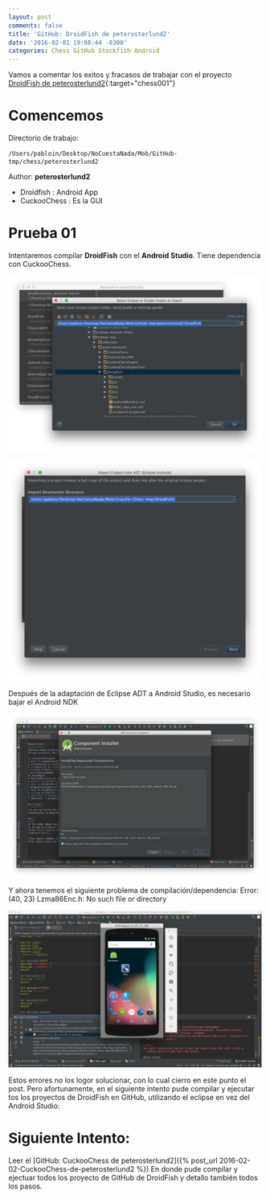 ```yaml
---
layout: post
comments: false
title: 'GitHub: DroidFish de peterosterlund2'
date: '2016-02-01 19:08:44 -0300'
categories: Chess GitHub Stockfish Android
---
```


Vamos a comentar los exitos y fracasos de trabajar con el proyecto [DroidFish de peterosterlund2][github-chess-001-droidfish]{:target="chess001"}

# Comencemos

Directorio de trabajo:

```
/Users/pabloin/Desktop/NoCuestaNada/Mob/GitHub-tmp/chess/peterosterlund2
```

Author: **peterosterlund2**

- Droidfish : Android App
- CuckooChess : Es la GUI

# Prueba 01

Intentaremos compilar **DroidFish** con el **Android Studio**. Tiene dependencia con CuckooChess.

![importacion paso1 screenshot](/assets/post_001_droidfish00000.png)

![importacion paso2 screenshot](/assets/post_001_droidfish00001.png)

Después de la adaptación de Eclipse ADT a Android Studio, es necesario bajar el Android NDK

![importacion paso2 screenshot](/assets/post_001_droidfish00002.png)

Y ahora tenemos el siguiente problema de compilación/dependencia: Error:(40, 23) Lzma86Enc.h: No such file or directory

![importacion paso2 screenshot](/assets/post_001_droidfish00003.png)

Estos errores no los logor solucionar, con lo cual cierro en este punto el post. Pero afortunamente, en el siguiente intento pude compilar y ejecutar tos los proyectos de DroidFish en GitHub, utilizando el eclipse en vez del Android Studio:

# Siguiente Intento:

Leer el [GitHub: CuckooChess de peterosterlund2]({% post_url 2016-02-02-CuckooChess-de-peterosterlund2 %}) En donde pude compilar y ejectuar todos los proyecto de GitHub de DroidFish y detallo también todos los pasos.

[github-chess-001-droidfish]: https://github.com/peterosterlund2/droidfish
[github-chess-002-droidfishchess_android]: https://github.com/elitecoder/droidfishchess_android
[github-chess-003-stockfishchess-ios]: https://github.com/elitecoder/stockfishchess-ios
[github-chess-004-stockfishchess-android]: https://github.com/mqprichard/stockfishchess-android
